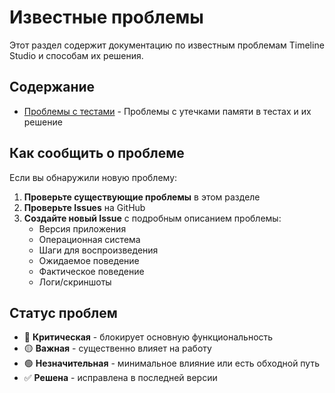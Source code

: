 # Известные проблемы

Этот раздел содержит документацию по известным проблемам Timeline Studio и способам их решения.

## Содержание

- [Проблемы с тестами](./test-memory-issues.md) - Проблемы с утечками памяти в тестах и их решение

## Как сообщить о проблеме

Если вы обнаружили новую проблему:

1. **Проверьте существующие проблемы** в этом разделе
2. **Проверьте Issues** на GitHub
3. **Создайте новый Issue** с подробным описанием проблемы:
   - Версия приложения
   - Операционная система
   - Шаги для воспроизведения
   - Ожидаемое поведение
   - Фактическое поведение
   - Логи/скриншоты

## Статус проблем

- 🔴 **Критическая** - блокирует основную функциональность
- 🟡 **Важная** - существенно влияет на работу
- 🟢 **Незначительная** - минимальное влияние или есть обходной путь
- ✅ **Решена** - исправлена в последней версии